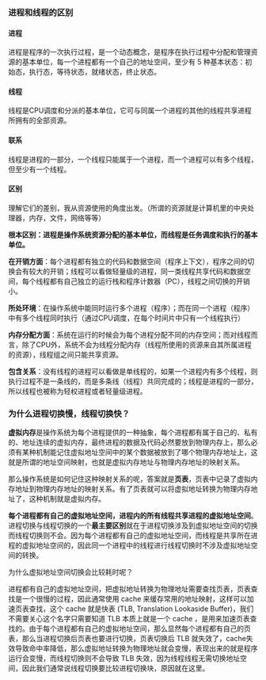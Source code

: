 ### 进程和线程的区别
#### 进程
进程是程序的一次执行过程，是一个动态概念，是程序在执行过程中分配和管理资源的基本单位，每一个进程都有一个自己的地址空间，至少有 5 种基本状态：初始态，执行态，等待状态，就绪状态，终止状态。

#### 线程

 线程是CPU调度和分派的基本单位，它可与同属一个进程的其他的线程共享进程所拥有的全部资源。

#### 联系

 线程是进程的一部分，一个线程只能属于一个进程，而一个进程可以有多个线程，但至少有一个线程。

#### 区别
理解它们的差别，我从资源使用的角度出发。（所谓的资源就是计算机里的中央处理器，内存，文件，网络等等）

**根本区别：进程是操作系统资源分配的基本单位，而线程是任务调度和执行的基本单位。**

**在开销方面**：每个进程都有独立的代码和数据空间（程序上下文），程序之间的切换会有较大的开销；线程可以看做轻量级的进程，同一类线程共享代码和数据空间，每个线程都有自己独立的运行栈和程序计数器（PC），线程之间切换的开销小。

**所处环境**：在操作系统中能同时运行多个进程（程序）；而在同一个进程（程序）中有多个线程同时执行（通过CPU调度，在每个时间片中只有一个线程执行）

**内存分配方面**：系统在运行的时候会为每个进程分配不同的内存空间；而对线程而言，除了CPU外，系统不会为线程分配内存（线程所使用的资源来自其所属进程的资源），线程组之间只能共享资源。

**包含关系**：没有线程的进程可以看做是单线程的，如果一个进程内有多个线程，则执行过程不是一条线的，而是多条线（线程）共同完成的；线程是进程的一部分，所以线程也被称为轻权进程或者轻量级进程。

### 为什么进程切换慢，线程切换快？
**虚拟内存**是操作系统为每个进程提供的一种抽象，每个进程都有属于自己的、私有的、地址连续的虚拟内存，最终进程的数据及代码必然要放到物理内存上，那么必须有某种机制能记住虚拟地址空间中的某个数据被放到了哪个物理内存地址上，这就是所谓的地址空间映射，也就是虚拟内存地址与物理内存地址的映射关系。

那么操作系统是如何记住这种映射关系的呢，答案就是**页表**，页表中记录了虚拟内存地址到物理内存地址的映射关系。有了页表就可以将虚拟地址转换为物理内存地址了，这种机制就是虚拟内存。

**每个进程都有自己的虚拟地址空间，进程内的所有线程共享进程的虚拟地址空间**。进程切换与线程切换的一个**最主要区别**就在于进程切换涉及到虚拟地址空间的切换而线程切换则不会。因为每个进程都有自己的虚拟地址空间，而线程是共享所在进程的虚拟地址空间的，因此同一个进程中的线程进行线程切换时不涉及虚拟地址空间的转换。

为什么虚拟地址空间切换会比较耗时呢？

进程都有自己的虚拟地址空间，把虚拟地址转换为物理地址需要查找页表，页表查找是一个很慢的过程，因此通常使用 cache 来缓存常用的地址映射，这样可以加速页表查找，这个 cache 就是快表 (TLB, Translation Lookaside Buffer)，我们不需要关心这个名字只需要知道 TLB 本质上就是一个 cache ，是用来加速页表查找的。由于每个进程都有自己的虚拟地址空间，那么显然每个进程都有自己的页表，那么当进程切换后页表也要进行切换，页表切换后 TLB 就失效了，cache失效导致命中率降低，那么虚拟地址转换为物理地址就会变慢，表现出来的就是程序运行会变慢，而线程切换则不会导致 TLB 失效，因为线程线程无需切换地址空间，因此我们通常说线程切换要比较进程切换块，原因就在这里。
